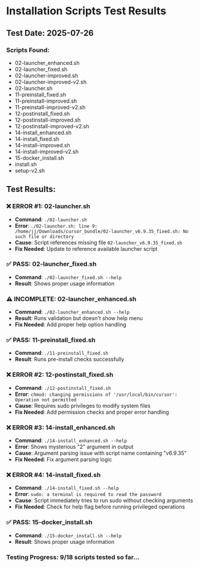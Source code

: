 # Installation Scripts Test Results

## Test Date: 2025-07-26

### Scripts Found:
- 02-launcher_enhanced.sh
- 02-launcher_fixed.sh  
- 02-launcher-improved.sh
- 02-launcher-improved-v2.sh
- 02-launcher.sh
- 11-preinstall_fixed.sh
- 11-preinstall-improved.sh
- 11-preinstall-improved-v2.sh
- 12-postinstall_fixed.sh
- 12-postinstall-improved.sh
- 12-postinstall-improved-v2.sh
- 14-install_enhanced.sh
- 14-install_fixed.sh
- 14-install-improved.sh
- 14-install-improved-v2.sh
- 15-docker_install.sh
- install.sh
- setup-v2.sh

## Test Results:

### ❌ ERROR #1: 02-launcher.sh
- **Command**: `./02-launcher.sh`
- **Error**: `./02-launcher.sh: line 9: /home/jj/Downloads/cursor_bundle/02-launcher_v6.9.35_fixed.sh: No such file or directory`
- **Cause**: Script references missing file `02-launcher_v6.9.35_fixed.sh`
- **Fix Needed**: Update to reference available launcher script

### ✅ PASS: 02-launcher_fixed.sh
- **Command**: `./02-launcher_fixed.sh --help`
- **Result**: Shows proper usage information

### ⚠️ INCOMPLETE: 02-launcher_enhanced.sh  
- **Command**: `./02-launcher_enhanced.sh --help`
- **Result**: Runs validation but doesn't show help menu
- **Fix Needed**: Add proper help option handling

### ✅ PASS: 11-preinstall_fixed.sh
- **Command**: `./11-preinstall_fixed.sh`
- **Result**: Runs pre-install checks successfully

### ❌ ERROR #2: 12-postinstall_fixed.sh
- **Command**: `./12-postinstall_fixed.sh`
- **Error**: `chmod: changing permissions of '/usr/local/bin/cursor': Operation not permitted`
- **Cause**: Requires sudo privileges to modify system files
- **Fix Needed**: Add permission checks and proper error handling

### ❌ ERROR #3: 14-install_enhanced.sh
- **Command**: `./14-install_enhanced.sh --help`
- **Error**: Shows mysterious "2" argument in output
- **Cause**: Argument parsing issue with script name containing "v6.9.35"
- **Fix Needed**: Fix argument parsing logic

### ❌ ERROR #4: 14-install_fixed.sh
- **Command**: `./14-install_fixed.sh --help`
- **Error**: `sudo: a terminal is required to read the password`
- **Cause**: Script immediately tries to run sudo without checking arguments
- **Fix Needed**: Check for help flag before running privileged operations

### ✅ PASS: 15-docker_install.sh
- **Command**: `./15-docker_install.sh --help`
- **Result**: Shows proper usage information

### Testing Progress: 9/18 scripts tested so far...
